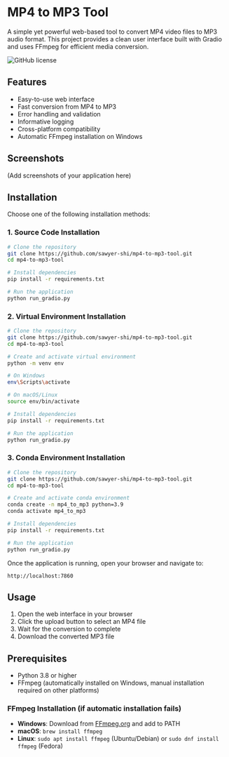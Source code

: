 # MP4 to MP3 Tool

A simple yet powerful web-based tool to convert MP4 video files to MP3 audio format. This project provides a clean user interface built with Gradio and uses FFmpeg for efficient media conversion.

![GitHub license](https://img.shields.io/github/license/sawyer-shi/mp4-to-mp3-tool)

## Features

- Easy-to-use web interface
- Fast conversion from MP4 to MP3
- Error handling and validation
- Informative logging
- Cross-platform compatibility
- Automatic FFmpeg installation on Windows

## Screenshots

(Add screenshots of your application here)

## Installation

Choose one of the following installation methods:

### 1. Source Code Installation

```bash
# Clone the repository
git clone https://github.com/sawyer-shi/mp4-to-mp3-tool.git
cd mp4-to-mp3-tool

# Install dependencies
pip install -r requirements.txt

# Run the application
python run_gradio.py
```

### 2. Virtual Environment Installation

```bash
# Clone the repository
git clone https://github.com/sawyer-shi/mp4-to-mp3-tool.git
cd mp4-to-mp3-tool

# Create and activate virtual environment
python -m venv env

# On Windows
env\Scripts\activate

# On macOS/Linux
source env/bin/activate

# Install dependencies
pip install -r requirements.txt

# Run the application
python run_gradio.py
```

### 3. Conda Environment Installation

```bash
# Clone the repository
git clone https://github.com/sawyer-shi/mp4-to-mp3-tool.git
cd mp4-to-mp3-tool

# Create and activate conda environment
conda create -n mp4_to_mp3 python=3.9
conda activate mp4_to_mp3

# Install dependencies
pip install -r requirements.txt

# Run the application
python run_gradio.py
```

Once the application is running, open your browser and navigate to:
```
http://localhost:7860
```

## Usage

1. Open the web interface in your browser
2. Click the upload button to select an MP4 file
3. Wait for the conversion to complete
4. Download the converted MP3 file

## Prerequisites

- Python 3.8 or higher
- FFmpeg (automatically installed on Windows, manual installation required on other platforms)

### FFmpeg Installation (if automatic installation fails)

- **Windows**: Download from [FFmpeg.org](https://ffmpeg.org/download.html#build-windows) and add to PATH
- **macOS**: `brew install ffmpeg`
- **Linux**: `sudo apt install ffmpeg` (Ubuntu/Debian) or `sudo dnf install ffmpeg` (Fedora)

